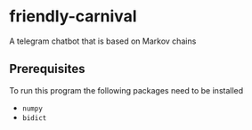 # friendly-carnival
A telegram chatbot that is based on Markov chains

## Prerequisites
To run this program the following packages need to be installed
* `numpy`
* `bidict`
